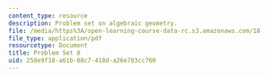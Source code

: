 ```yaml
---
content_type: resource
description: Problem set on algebraic geometry.
file: /media/https%3A/open-learning-course-data-rc.s3.amazonaws.com/18-726-algebraic-geometry-spring-2009/258e9f18a61b88c7418da26e783cc760_MIT18_726s09_pset08.pdf
file_type: application/pdf
resourcetype: Document
title: Problem Set 8
uid: 258e9f18-a61b-88c7-418d-a26e783cc760
---
```

